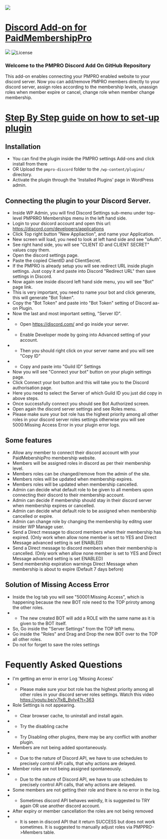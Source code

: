 ![](https://www.expresstechsoftwares.com/wp-content/uploads/paidmembershippro_discord_addon_banner.png)

# [Discord Add-on for PaidMembershipPro](https://www.expresstechsoftwares.com/step-by-step-documentation-guide-on-how-to-connect-pmpro-and-discord-server-using-discord-addon/) #
![](https://img.shields.io/badge/build-passing-green) ![License](https://img.shields.io/badge/license-GPL--2.0%2B-red.svg)

### Welcome to the PMPRO Discord Add On GitHub Repository

This add-on enables connecting your PMPRO enabled website to your discord server. Now you can add/remove PMPRO members directly to your discord server, assign roles according to the membership levels, unassign roles when member expire or cancel, change role when member change membership.

# [Step By Step guide on how to set-up plugin](https://www.expresstechsoftwares.com/step-by-step-documentation-guide-on-how-to-connect-pmpro-and-discord-server-using-discord-addon/)


## Installation
- You can find the plugin inside the PMPRO settings Add-ons and click install from there
- OR Upload the `pmpro-discord` folder to the `/wp-content/plugins/` directory.
- Activate the plugin through the 'Installed Plugins' page in WordPress admin.

## Connecting the plugin to your Discord Server.
- Inside WP Admin, you will find Discord Settings sub-menu under top-level PMPRRO Memberships menu in the left hand side.
- Login to your dsicord account and open this url: https://discord.com/developers/applications
- Click Top right button "New Appliaction", and name your Application.
- New screen will load, you need to look at left hand side and see "oAuth".
- See right hand side, you will see "CLIENT ID and CLIENT SECRET" values copy them.
- Open the discord settings page.
- Paste the copied ClientID and ClientSecret.
- If the PMPRO is already setup you will see redirect URL inside plugin settings. Just copy it and paste into Discord "Redirect URL" then save settings in Discord.
- Now again see inside discord left hand side menu, you will see "Bot" page link.
- This is very important, you need to name your bot and click generate, this will generate "Bot Token".
- Copy the "Bot Token" and paste into "Bot Token" setting of Discord aa-on Plugin.
- Now the last and most important setting, "Server ID".
- - Open https://discord.com/ and go inside your server.
- - Enable Developer mode by going into Advanced setting of your account.
- - Then you should right click on your server name and you will see "Copy ID"
- - Copy and paste into "Guild ID" Settings
- Now you will see "Connect your bot" button on your plugin settings page.
- Click Connect your bot button and this will take you to the Discord authorisation page.
- Here you need to select the Server of which Guild ID you just did copy in above steps.
- Once successfully connect you should see Bot Authorized screen.
- Open again the discord server settings and see Roles menu.
- Please make sure your bot role has the highest priority among all other roles in your discord server roles settings otherwise you will see 5000:Missing Access Error in your plugin error logs.

## Some features
- Allow any member to connect their discord account with your PaidMebershipPro membership website.
- Members will be assigned roles in discord as per their membership level.
- Members roles can be changed/remove from the admin of the site.
- Members roles will be updated when membership expires.
- Members roles will be updated when membership cancelled.
- Admin can decide what default role to be given to all members upon connecting their discord to their membership account.
- Admin can decide if membership should stay in their discord server when membership expires or cancelled.
- Admin can decide what default role to be assigned when membership cancelled or expire.
- Admin can change role by changing the membership by editng user insider WP Manage user.
- Send a Direct message to discord members when their membership has expired. (Only work when allow none member is set to YES and Direct Message advanced setting is set ENABLED)
- Send a Direct message to discord members when their membership is cancelled. (Only work when allow none member is set to YES and Direct Message advanced setting is set ENABLED)
- Send membership expiration warnings Direct Message when membership is about to expire (Default 7 days before)

## Solution of Missing Access Error
- Inside the log tab you will see "50001:Missing Access", which is happening because the new BOT role need to the TOP priroty among the other roles.
- - The new created BOT will add a ROLE with the same name as it is given to the BOT itself.
- So, Go inside the "Server Settings" from the TOP left menu.
- Go inside the "Roles" and Drag and Drop the new BOT over to the TOP all other roles.
- Do not for forget to save the roles settings

# Fequently Asked Questions
- I'm getting an error in error Log 'Missing Access'
- - Please make sure your bot role has the highest priority among all other roles in your discord server roles settings. Watch this video https://youtu.be/v7lxB_Bvlv4?t=363
- Role Settings is not appearing.
- - Clear browser cache, to uninstall and install again.
- - Try the disabling cache
- - Try Disabling other plugins, there may be any conflict with another plugin.
- Members are not being added spontaneously. 
- - Due to the nature of Discord API, we have to use schedules to precisely control API calls, that why actions are delayed. 
- Member roles are not being assigned spontaneously.
- - Due to the nature of Discord API, we have to use schedules to precisely control API calls, that why actions are delayed. 
- Some members are not getting their role and there is no error in the log.
- - Sometimes discord API behaves weirdly, It is suggested to TRY again OR use another discord account.
- After expiry or member cancellation the roles are not being removed
- - It is seen in discord API that it return SUCCESS but does not work sometimes. It is suggested to manually adjust roles via PMPPRO->Members table.
